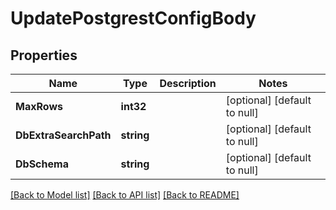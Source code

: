 # UpdatePostgrestConfigBody

## Properties
Name | Type | Description | Notes
------------ | ------------- | ------------- | -------------
**MaxRows** | **int32** |  | [optional] [default to null]
**DbExtraSearchPath** | **string** |  | [optional] [default to null]
**DbSchema** | **string** |  | [optional] [default to null]

[[Back to Model list]](../README.md#documentation-for-models) [[Back to API list]](../README.md#documentation-for-api-endpoints) [[Back to README]](../README.md)

